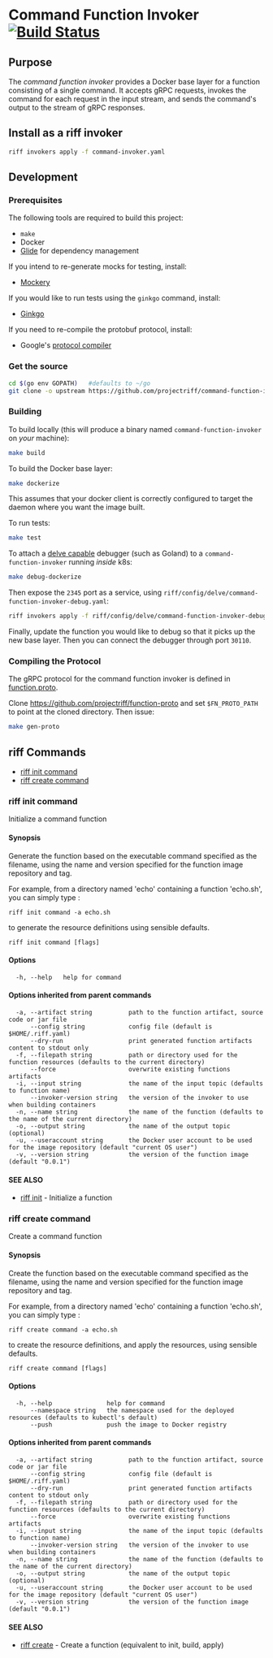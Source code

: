 # Command Function Invoker [![Build Status](https://travis-ci.org/projectriff/command-function-invoker.svg?branch=master)](https://travis-ci.org/projectriff/command-function-invoker)

## Purpose

The *command function invoker* provides a Docker base layer for a function consisting of a single command.
It accepts gRPC requests, invokes the command for each request in the input stream,
and sends the command's output to the stream of gRPC responses.

## Install as a riff invoker

```bash
riff invokers apply -f command-invoker.yaml
```

## Development

### Prerequisites

The following tools are required to build this project:

- `make`
- Docker
- [Glide](https://github.com/Masterminds/glide#install) for dependency management

If you intend to re-generate mocks for testing, install:

- [Mockery](https://github.com/vektra/mockery#installation)

If you would like to run tests using the `ginkgo` command, install:

- [Ginkgo](http://onsi.github.io/ginkgo/)

If you need to re-compile the protobuf protocol, install:

- Google's [protocol compiler](https://github.com/google/protobuf)

### Get the source

```bash
cd $(go env GOPATH)   #defaults to ~/go
git clone -o upstream https://github.com/projectriff/command-function-invoker src/github.com/projectriff/command-function-invoker
```

### Building

To build locally (this will produce a binary named `command-function-invoker` on _your_ machine):

```bash
make build
```

To build the Docker base layer:

```bash
make dockerize
```

This assumes that your docker client is correctly configured to target the daemon where you want the image built.

To run tests:

```bash
make test
```

To attach a [delve capable](https://github.com/derekparker/delve/blob/master/Documentation/EditorIntegration.md) debugger (such as Goland)
to a `command-function-invoker` running _inside_ k8s:

```bash
make debug-dockerize
```

Then expose the `2345` port as a service, using `riff/config/delve/command-function-invoker-debug.yaml`:

```bash
riff invokers apply -f riff/config/delve/command-function-invoker-debug.yaml
```

Finally, update the function you would like to debug so that it picks up the new base layer.
Then you can connect the debugger through port `30110`.

### Compiling the Protocol

The gRPC protocol for the command function invoker is defined in [function.proto](https://github.com/projectriff/function-proto/blob/master/function.proto).

Clone https://github.com/projectriff/function-proto and set `$FN_PROTO_PATH` to point at the cloned directory. Then issue:

```bash
make gen-proto
```

## riff Commands

- [riff init command](#riff-init-command)
- [riff create command](#riff-create-command)

<!-- riff-init -->

### riff init command

Initialize a command function

#### Synopsis

Generate the function based on the executable command specified as the filename, using the name
and version specified for the function image repository and tag.

For example, from a directory named 'echo' containing a function 'echo.sh', you can simply type :

    riff init command -a echo.sh

to generate the resource definitions using sensible defaults.


```
riff init command [flags]
```

#### Options

```
  -h, --help   help for command
```

#### Options inherited from parent commands

```
  -a, --artifact string          path to the function artifact, source code or jar file
      --config string            config file (default is $HOME/.riff.yaml)
      --dry-run                  print generated function artifacts content to stdout only
  -f, --filepath string          path or directory used for the function resources (defaults to the current directory)
      --force                    overwrite existing functions artifacts
  -i, --input string             the name of the input topic (defaults to function name)
      --invoker-version string   the version of the invoker to use when building containers
  -n, --name string              the name of the function (defaults to the name of the current directory)
  -o, --output string            the name of the output topic (optional)
  -u, --useraccount string       the Docker user account to be used for the image repository (default "current OS user")
  -v, --version string           the version of the function image (default "0.0.1")
```

#### SEE ALSO

* [riff init](https://github.com/projectriff/riff/blob/master/riff-cli/docs/riff_init.md)	 - Initialize a function


<!-- /riff-init -->

<!-- riff-create -->

### riff create command

Create a command function

#### Synopsis

Create the function based on the executable command specified as the filename, using the name
and version specified for the function image repository and tag.

For example, from a directory named 'echo' containing a function 'echo.sh', you can simply type :

    riff create command -a echo.sh

to create the resource definitions, and apply the resources, using sensible defaults.


```
riff create command [flags]
```

#### Options

```
  -h, --help               help for command
      --namespace string   the namespace used for the deployed resources (defaults to kubectl's default)
      --push               push the image to Docker registry
```

#### Options inherited from parent commands

```
  -a, --artifact string          path to the function artifact, source code or jar file
      --config string            config file (default is $HOME/.riff.yaml)
      --dry-run                  print generated function artifacts content to stdout only
  -f, --filepath string          path or directory used for the function resources (defaults to the current directory)
      --force                    overwrite existing functions artifacts
  -i, --input string             the name of the input topic (defaults to function name)
      --invoker-version string   the version of the invoker to use when building containers
  -n, --name string              the name of the function (defaults to the name of the current directory)
  -o, --output string            the name of the output topic (optional)
  -u, --useraccount string       the Docker user account to be used for the image repository (default "current OS user")
  -v, --version string           the version of the function image (default "0.0.1")
```

#### SEE ALSO

* [riff create](https://github.com/projectriff/riff/blob/master/riff-cli/docs/riff_create.md)	 - Create a function (equivalent to init, build, apply)


<!-- /riff-create -->
